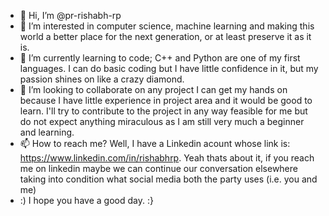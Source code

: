 - 👋 Hi, I’m @pr-rishabh-rp
- 👀 I’m interested in computer science, machine learning and making this world a better place for the next generation, or at least preserve it as it is.
- 🌱 I’m currently learning to code; C++ and Python are one of my first languages. I can do basic coding but I have little confidence in it, but my passion shines on like a crazy diamond.
- 💞️ I’m looking to collaborate on any project I can get my hands on because I have little experience in project area and it would be good to learn. I'll try to contribute to the project in any way feasible for me but do not expect anything miraculous as I am still very much a beginner and learning.
- 📫 How to reach me? Well, I have a Linkedin acount whose link is: https://www.linkedin.com/in/rishabhrp. Yeah thats about it, if you reach me on linkedin maybe we can continue our conversation elsewhere taking into condition what social media both the party uses (i.e. you and me)
- :) I hope you have a good day. :}

<!---
Shenanigunr/Shenanigunr is a ✨ special ✨ repository because its `README.md` (this file) appears on your GitHub profile.
You can click the Preview link to take a look at your changes.
--->
